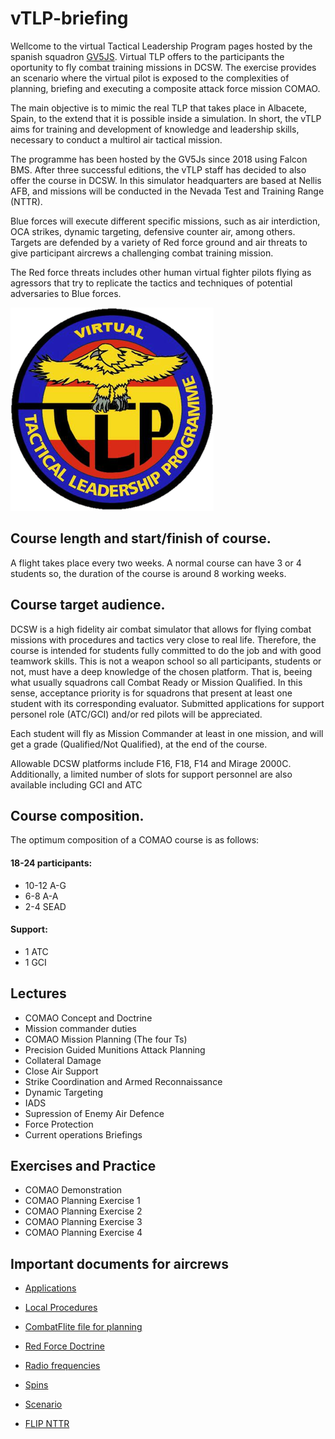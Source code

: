 # vTLP-briefing
Wellcome to the virtual Tactical Leadership Program pages hosted by the spanish squadron [GV5JS](http://foro.gv5js.com/). Virtual TLP offers to the participants the oportunity to fly combat training missions in DCSW. The exercise provides an scenario where the virtual pilot is exposed to the complexities of planning, briefing and executing a composite attack force mission COMAO.

The main objective is to mimic the real TLP that takes place in Albacete, Spain, to the extend that it is possible inside a simulation. In short, the vTLP aims for training and development of knowledge and leadership skills, necessary to conduct a multirol air tactical mission.

The programme has been hosted by the GV5Js since 2018 using Falcon BMS. After three successful editions, the vTLP staff has decided to also offer the course in DCSW. In this simulator headquarters are based at Nellis AFB, and missions will be conducted in the Nevada Test and Training Range (NTTR).
 
Blue forces will execute different specific missions, such as air interdiction, OCA strikes, dynamic targeting, defensive counter air, among others. Targets are defended by a variety of Red force ground and air threats to give participant aircrews a challenging combat training mission.
 
The Red force threats includes other human virtual fighter pilots flying as agressors that try to replicate the tactics and techniques of potential adversaries to Blue forces.


![](Images/vTLPlogo.png)

## Course length and start/finish of course.

A flight takes place every two weeks. A normal course can have 3 or 4 students so, the duration of the course is around 8 working weeks.

## Course target audience.

DCSW is a high fidelity air combat simulator that allows for flying combat missions with procedures and tactics very close to real life. Therefore, the course is
 intended for students fully committed to do  the job and with good teamwork skills. This is not a weapon school so all participants, students or not, must have a deep knowledge 
 of the chosen platform. That is, beeing what usually squadrons call Combat Ready or Mission Qualified. In this sense, acceptance priority is for squadrons that
 present at least one student with its corresponding evaluator. Submitted applications for support personel role (ATC/GCI) and/or red pilots will be appreciated.


 Each student will fly as Mission Commander at least in one mission, and will get a grade (Qualified/Not Qualified), at the end of the course. 
 
 Allowable DCSW platforms include F16, F18, F14 and Mirage 2000C. Additionally, a limited number of slots for support personnel are also available including GCI and ATC 

## Course composition.

The optimum composition of a COMAO course is as follows:

#### 18-24  participants:
- 10-12 A-G
- 6-8 A-A
- 2-4 SEAD

#### Support:
- 1 ATC
- 1 GCI

## Lectures
- COMAO Concept and Doctrine
- Mission commander duties
- COMAO Mission Planning (The four Ts)
- Precision Guided Munitions Attack Planning
- Collateral Damage
- Close Air Support
- Strike Coordination and Armed Reconnaissance
- Dynamic Targeting
- IADS
- Supression of Enemy Air Defence
- Force Protection
- Current operations Briefings

## Exercises and Practice
- COMAO Demonstration
- COMAO Planning Exercise 1
- COMAO Planning Exercise 2
- COMAO Planning Exercise 3
- COMAO Planning Exercise 4


## Important documents for aircrews
* [Applications](./docs/external.md)

* [Local Procedures](./docs/LocalProcedures.md)

* [CombatFlite file for planning](files/vRFCombatFlite.cf)

* [Red Force Doctrine](./docs/RedDoctrine.md)

* [Radio frequencies](./docs/freqs.md)

* [Spins](files/spins.pdf)

* [Scenario](./docs/scenario.md)

* [FLIP NTTR](files/476vFGFlightInfoPubNevada.pdf)


